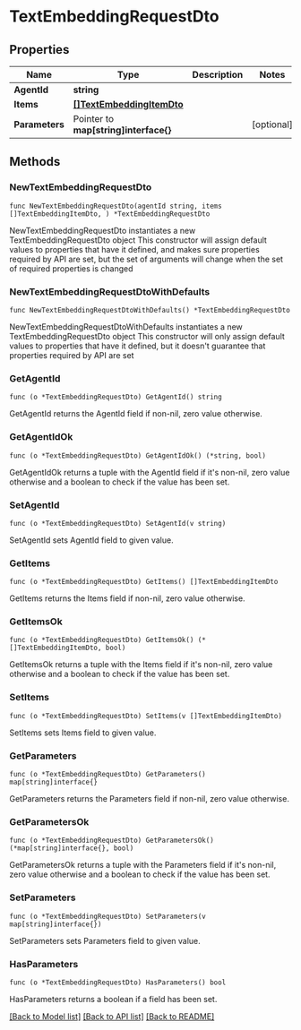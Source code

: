 # TextEmbeddingRequestDto

## Properties

Name | Type | Description | Notes
------------ | ------------- | ------------- | -------------
**AgentId** | **string** |  | 
**Items** | [**[]TextEmbeddingItemDto**](TextEmbeddingItemDto.md) |  | 
**Parameters** | Pointer to **map[string]interface{}** |  | [optional] 

## Methods

### NewTextEmbeddingRequestDto

`func NewTextEmbeddingRequestDto(agentId string, items []TextEmbeddingItemDto, ) *TextEmbeddingRequestDto`

NewTextEmbeddingRequestDto instantiates a new TextEmbeddingRequestDto object
This constructor will assign default values to properties that have it defined,
and makes sure properties required by API are set, but the set of arguments
will change when the set of required properties is changed

### NewTextEmbeddingRequestDtoWithDefaults

`func NewTextEmbeddingRequestDtoWithDefaults() *TextEmbeddingRequestDto`

NewTextEmbeddingRequestDtoWithDefaults instantiates a new TextEmbeddingRequestDto object
This constructor will only assign default values to properties that have it defined,
but it doesn't guarantee that properties required by API are set

### GetAgentId

`func (o *TextEmbeddingRequestDto) GetAgentId() string`

GetAgentId returns the AgentId field if non-nil, zero value otherwise.

### GetAgentIdOk

`func (o *TextEmbeddingRequestDto) GetAgentIdOk() (*string, bool)`

GetAgentIdOk returns a tuple with the AgentId field if it's non-nil, zero value otherwise
and a boolean to check if the value has been set.

### SetAgentId

`func (o *TextEmbeddingRequestDto) SetAgentId(v string)`

SetAgentId sets AgentId field to given value.


### GetItems

`func (o *TextEmbeddingRequestDto) GetItems() []TextEmbeddingItemDto`

GetItems returns the Items field if non-nil, zero value otherwise.

### GetItemsOk

`func (o *TextEmbeddingRequestDto) GetItemsOk() (*[]TextEmbeddingItemDto, bool)`

GetItemsOk returns a tuple with the Items field if it's non-nil, zero value otherwise
and a boolean to check if the value has been set.

### SetItems

`func (o *TextEmbeddingRequestDto) SetItems(v []TextEmbeddingItemDto)`

SetItems sets Items field to given value.


### GetParameters

`func (o *TextEmbeddingRequestDto) GetParameters() map[string]interface{}`

GetParameters returns the Parameters field if non-nil, zero value otherwise.

### GetParametersOk

`func (o *TextEmbeddingRequestDto) GetParametersOk() (*map[string]interface{}, bool)`

GetParametersOk returns a tuple with the Parameters field if it's non-nil, zero value otherwise
and a boolean to check if the value has been set.

### SetParameters

`func (o *TextEmbeddingRequestDto) SetParameters(v map[string]interface{})`

SetParameters sets Parameters field to given value.

### HasParameters

`func (o *TextEmbeddingRequestDto) HasParameters() bool`

HasParameters returns a boolean if a field has been set.


[[Back to Model list]](../README.md#documentation-for-models) [[Back to API list]](../README.md#documentation-for-api-endpoints) [[Back to README]](../README.md)


